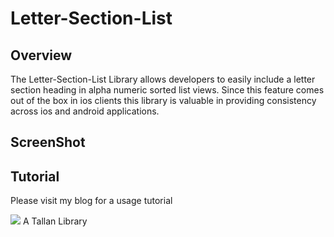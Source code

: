 Letter-Section-List
===================

Overview
--------
The Letter-Section-List Library allows developers to easily include a letter section heading in alpha numeric sorted list views.  Since this feature comes out of the box in ios clients this library is valuable in providing consistency across ios and android applications.

ScreenShot
--------


Tutorial
--------
Please visit my blog for a usage tutorial


<img src="https://raw2.github.com/tallan/Letter-Section-List/master/tallan.png" />
A Tallan Library
